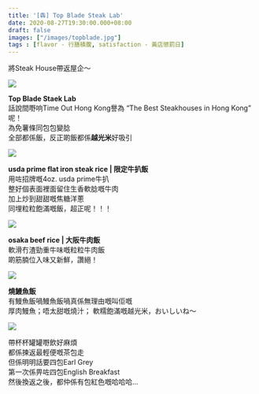 ```yaml
---
title: '[犇] Top Blade Steak Lab'
date: 2020-08-27T19:30:00.000+08:00
draft: false
images: ["/images/topblade.jpg"]
tags : [flavor - 行膳積腹, satisfaction - 黃店懲罰日]
---
```


將Steak House帶返屋企～

![](/images/topblade.jpg)

**Top Blade Staek Lab**  
話說間嘢响Time Out Hong Kong譽為 “The Best Steakhouses in Hong Kong” 呢！  
為免薯條同包包變腍  
全部都係飯，反正啲飯都係**越光米**好吸引    

![](/images/topblade1.jpg)

**usda prime flat iron steak rice | 限定牛扒飯**  
用咗招牌嘅4oz. usda prime牛扒  
整好個表面裡面留住生香軟腍嘅牛肉  
加上炒到甜甜嘅焦糖洋蔥  
同埋粒粒飽滿嘅飯，超正呢！！！  

![](/images/topblade2.jpg)

**osaka beef rice | 大阪牛肉飯**  
軟滑冇渣勁重牛味嘅粒粒牛肉飯  
啲筋腩位入味又新鮮，讚絕！  

![](/images/topblade3.jpg)

**燒鰻魚飯**  
有鰻魚飯喎鰻魚飯喎真係無理由嘅叫佢嘅  
厚肉鰻魚；唔太甜嘅燒汁；
軟糯飽滿嘅越光米，おいしいね～  

![](/images/topblade4.jpg)

帶杯杯罐罐嘢飲好麻煩  
都係揀返最輕便嘅茶包走  
但係明明話要四包Earl Grey  
第一次係畀咗四包English Breakfast  
然後換返之後，都仲係有包紅色嘅哈哈哈...
